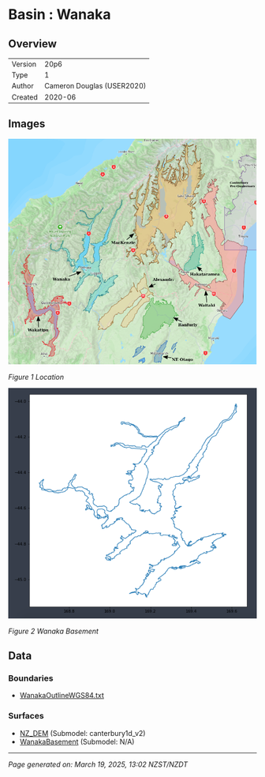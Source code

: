 # Basin : Wanaka

## Overview
|         |                     |
|---------|---------------------|
| Version | 20p6           |
| Type    | 1        |
| Author  | Cameron Douglas (USER2020)            |
| Created | 2020-06           |


## Images
![](../images/basins/SI_mid.png)

*Figure 1 Location*

![](../images/basins/wanaka_boundary.png)

*Figure 2 Wanaka Basement*


## Data
### Boundaries
- [WanakaOutlineWGS84.txt](https://github.com/ucgmsim/Velocity-Model/tree/main/Data/USER20_BASINS/WanakaOutlineWGS84.txt)

### Surfaces
- [NZ_DEM](https://github.com/ucgmsim/Velocity-Model/tree/main/Data/DEM/NZ_DEM_HD.in) (Submodel: canterbury1d_v2)
- [WanakaBasement](https://github.com/ucgmsim/Velocity-Model/tree/main/Data/USER20_BASINS/wanaka_basin_grid_WGS84_v2.in) (Submodel: N/A)

---
*Page generated on: March 19, 2025, 13:02 NZST/NZDT*
